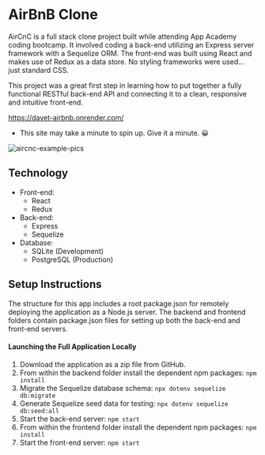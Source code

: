 # AirBnB Clone

AirCnC is a full stack clone project built while attending App Academy coding bootcamp.  It involved coding a back-end utilizing an Express server framework with a Sequelize ORM. The front-end was built using React and makes use of Redux as a data store.  No styling frameworks were used... just standard CSS.

This project was a great first step in learning how to put together a fully functional RESTful back-end API and connecting it to a clean, responsive and intuitive front-end.

https://davet-airbnb.onrender.com/
* This site may take a minute to spin up.  Give it a minute. 😀 
  
![aircnc-example-pics](https://user-images.githubusercontent.com/111056707/226110094-e2269dfc-a242-4c68-9645-2f3040b67dd8.png)
  
## Technology

* Front-end:
  * React
  * Redux
* Back-end:
  * Express
  * Sequelize
* Database:
  * SQLite (Development)
  * PostgreSQL (Production)
  
## Setup Instructions

The structure for this app includes a root package.json for remotely deploying the application as a Node.js server.  The backend and frontend folders contain package.json files for setting up both the back-end and front-end servers.

#### Launching the Full Application Locally

1. Download the application as a zip file from GitHub.
2. From within the backend folder install the dependent npm packages: `npm install`
3. Migrate the Sequelize database schema: `npx dotenv sequelize db:migrate`
4. Generate Sequelize seed data for testing: `npx dotenv sequelize db:seed:all`
5. Start the back-end server: `npm start`
6. From within the frontend folder install the dependent npm packages: `npm install`
7. Start the front-end server: `npm start`

